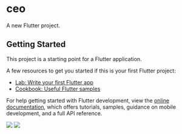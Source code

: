 # ceo

A new Flutter project.

## Getting Started

This project is a starting point for a Flutter application.

A few resources to get you started if this is your first Flutter project:

- [Lab: Write your first Flutter app](https://docs.flutter.dev/get-started/codelab)
- [Cookbook: Useful Flutter samples](https://docs.flutter.dev/cookbook)

For help getting started with Flutter development, view the
[online documentation](https://docs.flutter.dev/), which offers tutorials,
samples, guidance on mobile development, and a full API reference.

<p>
<img src="https://user-images.githubusercontent.com/117918175/217818446-2b262f8b-164b-42fe-bc40-faf76ed51fdd.jpg",height = 30>
<img src="https://user-images.githubusercontent.com/117918175/217818886-42cb343b-61a0-4757-8040-9a9cc0389617.jpg">
</p>
